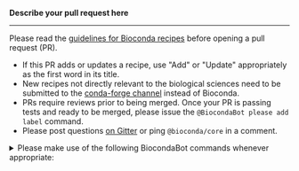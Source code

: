 **Describe your pull request here**

----

Please read the [guidelines for Bioconda recipes](https://bioconda.github.io/contributor/guidelines.html) before opening a pull request (PR).

* If this PR adds or updates a recipe, use "Add" or "Update" appropriately as the first word in its title.
* New recipes not directly relevant to the biological sciences need to be submitted to the [conda-forge channel](https://conda-forge.org/docs/) instead of Bioconda.
* PRs require reviews prior to being merged. Once your PR is passing tests and ready to be merged, please issue the `@BiocondaBot please add label` command.
* Please post questions [on Gitter](https://gitter.im/bioconda/Lobby) or ping `@bioconda/core` in a comment.

<details>
  <summary>Please make use of the following BiocondaBot commands whenever appropriate:</summary>

Everyone has access to the following BiocondaBot commands, which can be given in a comment:

  * `@BiocondaBot please update`
     causes the BiocondaBot to merge the master branch into a PR.
  * `@BiocondaBot please add label`
     adds the `please review & merge` label.
  * `@BiocondaBot please fetch artifacts`
     posts links to packages and docker containers built by the CI system.
     You can use this to test packages locally before merging.
  * Comments from non-members that include `@bioconda/<team>` will be automatically reposted to notify the addressed team.

For members of the Bioconda project, the following command is also available:

 * `@BiocondaBot please merge`
   uploads built packages/containers and merges a PR. Someone must approve a PR first!
   This has the benefit of not wasting CI build time required by manually merging PRs.
</details>
